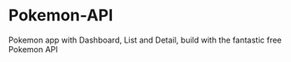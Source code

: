# Pokemon-API
Pokemon app with Dashboard, List and Detail, build with the fantastic free Pokemon API
